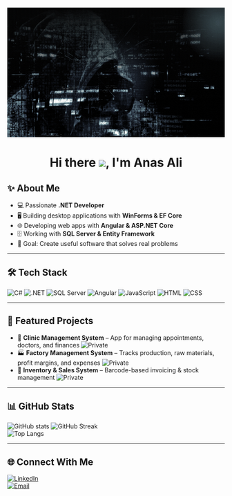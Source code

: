 <p align="center">
<img  alt="Coder GIF" height=300 width=900 src="Programmer.gif" />
</p>


<h1 align="center"> Hi there <img src="https://media.giphy.com/media/hvRJCLFzcasrR4ia7z/giphy.gif" width="28px">, I'm Anas Ali  

</h1>

## ✨ About Me  
- 💻 Passionate **.NET Developer**  
- 🖥️ Building desktop applications with **WinForms & EF Core**  
- 🌐 Developing web apps with **Angular & ASP.NET Core**  
- 🗄️ Working with **SQL Server & Entity Framework**  
- 🎯 Goal: Create useful software that solves real problems  

---

## 🛠️ Tech Stack  
![C#](https://img.shields.io/badge/C%23-239120?style=for-the-badge&logo=c-sharp&logoColor=white) ![.NET](https://img.shields.io/badge/.NET-512BD4?style=for-the-badge&logo=dotnet&logoColor=white)  ![SQL Server](https://img.shields.io/badge/SQL%20Server-CC2927?style=for-the-badge&logo=microsoftsqlserver&logoColor=white) 
![Angular](https://img.shields.io/badge/Angular-DD0031?style=for-the-badge&logo=angular&logoColor=white) ![JavaScript](https://img.shields.io/badge/JavaScript-F7DF1E?style=for-the-badge&logo=javascript&logoColor=black) ![HTML](https://img.shields.io/badge/HTML5-E34F26?style=for-the-badge&logo=html5&logoColor=white)  ![CSS](https://img.shields.io/badge/CSS3-1572B6?style=for-the-badge&logo=css3&logoColor=white)  


---
## 📂 Featured Projects  

- 📘 **Clinic Management System** – App for managing appointments, doctors, and finances ![Private](https://img.shields.io/badge/Repo-Private-red)  
- 🏭 **Factory Management System** – Tracks production, raw materials, profit margins, and expenses ![Private](https://img.shields.io/badge/Repo-Private-red)  
- 🛒 **Inventory & Sales System** – Barcode-based invoicing & stock management ![Private](https://img.shields.io/badge/Repo-Private-red)  

---

## 📊 GitHub Stats  

![GitHub stats](https://github-readme-stats.vercel.app/api?username=anasali8&show_icons=true&theme=radical&count_private=true&include_all_commits=true)
![GitHub Streak](https://github-readme-streak-stats.herokuapp.com/?user=anasali8&theme=radical)  
![Top Langs](https://github-readme-stats.vercel.app/api/top-langs/?username=anasali8&layout=compact&theme=radical&count_private=true&hide=html,css,jupyter%20notebook)


---

## 🌐 Connect With Me  
[![LinkedIn](https://img.shields.io/badge/LinkedIn-blue?logo=linkedin&logoColor=white)](https://linkedin.com/in/anas-ali-09b2301bb)  
[![Email](https://img.shields.io/badge/Email-D14836?logo=gmail&logoColor=white)](mailto:anawlma11@gmail.com)  

